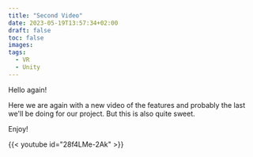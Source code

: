 ```yaml
---
title: "Second Video"
date: 2023-05-19T13:57:34+02:00
draft: false
toc: false
images:
tags:
  - VR
  - Unity
---
```


Hello again!

Here we are again with a new video of the features and probably the last we'll be doing for our project. But this is also quite sweet.

Enjoy!

{{< youtube id="28f4LMe-2Ak" >}}